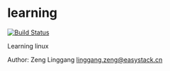 learning
========

[![Build Status](https://travis-ci.org/zenglg/learning.svg?branch=master)](https://travis-ci.org/zenglg/learning)

Learning linux

Author: Zeng Linggang <linggang.zeng@easystack.cn>
